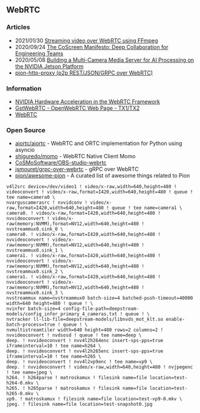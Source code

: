 ## WebRTC


### Articles
- 2021/01/30 [Streaming video over WebRTC using FFmpeg](https://blog.maxwellgale.com/2021/01/30/streaming-video-over-webrtc-using-ffmpeg/)
- 2020/09/24 [The CoScreen Manifesto: Deep Collaboration for Engineering Teams](https://medium.com/coscreen/the-coscreen-manifesto-deep-collaboration-for-engineering-teams-5a5305ec8445)
- 2020/05/08 [Building a Multi-Camera Media Server for AI Processing on the NVIDIA Jetson Platform](https://developer.nvidia.com/blog/building-multi-camera-media-server-ai-processing-jetson/)
- [pion-http-proxy (p2p REST/JSON/GRPC over WebRTC)](https://www.gitmemory.com/issue/pion/awesome-pion/14/753387891)


### Information
- [NVIDIA Hardware Acceleration in the WebRTC Framework](https://docs.nvidia.com/jetson/l4t/index.html#page/Tegra%20Linux%20Driver%20Package%20Development%20Guide/hardware_acceleration_in_webrtc.html)
- [GstWebRTC - OpenWebRTC Web Page - TX1/TX2](https://developer.ridgerun.com/wiki/index.php?title=GstWebRTC_-_OpenWebRTC_Web_Page_-_TX1/TX2)
- [WebRTC](https://wiki.nikitavoloboev.xyz/web/webrtc)


### Open Source
- [aiortc/aiortc](https://github.com/aiortc/aiortc) - WebRTC and ORTC implementation for Python using asyncio
- [shiguredo/momo](https://github.com/shiguredo/momo) - WebRTC Native Client Momo
- [CoSMoSoftware/OBS-studio-webrtc](https://github.com/CoSMoSoftware/OBS-studio-webrtc)
- [jsmouret/grpc-over-webrtc](https://github.com/jsmouret/grpc-over-webrtc) - gRPC over WebRTC
- [pion/awesome-pion](https://github.com/pion/awesome-pion) - A curated list of awesome things related to Pion



```
v4l2src device=/dev/video1 ! video/x-raw,width=640,height=480 ! videoconvert ! video/x-raw,format=I420,width=640,height=480 ! queue ! tee name=camera0 \
nvarguscamerasrc ! nvvidconv ! video/x-raw,format=I420,width=640,height=480 ! queue ! tee name=camera1 \
camera0. ! video/x-raw,format=I420,width=640,height=480 ! nvvideoconvert ! video/x-raw(memory:NVMM),format=NV12,width=640,height=480 ! nvstreammux0.sink_0 \
camera0. ! video/x-raw,format=I420,width=640,height=480 ! nvvideoconvert ! video/x-raw(memory:NVMM),format=NV12,width=640,height=480 ! nvstreammux0.sink_1 \
camera1. ! video/x-raw,format=I420,width=640,height=480 ! nvvideoconvert ! video/x-raw(memory:NVMM),format=NV12,width=640,height=480 ! nvstreammux0.sink_2 \
camera1. ! video/x-raw,format=I420,width=640,height=480 ! nvvideoconvert ! video/x-raw(memory:NVMM),format=NV12,width=640,height=480 ! nvstreammux0.sink_3 \
nvstreammux name=nvstreammux0 batch-size=4 batched-push-timeout=40000 width=640 height=480 ! queue ! \
nvinfer batch-size=4 config-file-path=deepstream-models/config_infer_primary_4_cameras.txt ! queue ! \
nvtracker ll-lib-file=deepstream-models/libnvds_mot_klt.so enable-batch-process=true ! queue ! \
nvmultistreamtiler width=640 height=480 rows=2 columns=2 ! nvvideoconvert ! nvdsosd ! queue ! tee name=deep \
deep. ! nvvideoconvert ! nvv4l2h264enc insert-sps-pps=true iframeinterval=10 ! tee name=h264 \
deep. ! nvvideoconvert ! nvv4l2h265enc insert-sps-pps=true iframeinterval=10 ! tee name=h265 \
deep. ! nvvideoconvert ! nvv4l2vp9enc ! tee name=vp9 \
deep. ! nvvideoconvert ! video/x-raw,width=640,height=480 ! nvjpegenc ! tee name=jpeg \
h264. ! h264parse ! matroskamux ! filesink name=file location=test-h264-0.mkv \
h265. ! h265parse ! matroskamux ! filesink name=file location=test-h265-0.mkv \
vp9. ! matroskamux ! filesink name=file location=test-vp9-0.mkv \
jpeg. ! filesink name=file location=test-snapshot0.jpg
```

